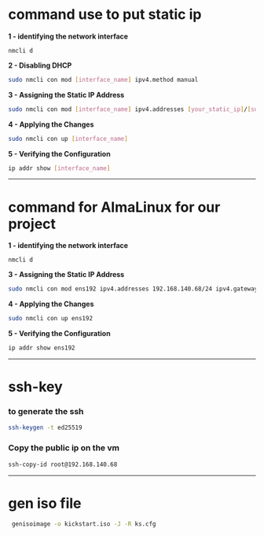 # command use to put static ip

**1 - identifying the network interface** 
```
nmcli d
```

**2 - Disabling DHCP**
```bash
sudo nmcli con mod [interface_name] ipv4.method manual
```

**3 - Assigning the Static IP Address**
```bash
sudo nmcli con mod [interface_name] ipv4.addresses [your_static_ip]/[subnet_mask] ipv4.gateway [gateway_ip] ipv4.dns [dns_servers]
```

**4 - Applying the Changes**
```bash
sudo nmcli con up [interface_name]
```

**5 - Verifying the Configuration**
```bash
ip addr show [interface_name]
```
-------------------------------------------------------------------------------


# command for AlmaLinux for our project

**1 - identifying the network interface** 
```
nmcli d
```

**3 - Assigning the Static IP Address**
```bash
sudo nmcli con mod ens192 ipv4.addresses 192.168.140.68/24 ipv4.gateway 192.168.140.1 ipv4.dns 8.8.8.8
```

**4 - Applying the Changes**
```bash
sudo nmcli con up ens192
```

**5 - Verifying the Configuration**
```bash
ip addr show ens192
```

---------------------------------------------------------------------

# ssh-key

### to generate the ssh

```bash
ssh-keygen -t ed25519
```

### Copy the public ip on the vm

```bash
ssh-copy-id root@192.168.140.68
```


------------------------------------------------------------------

# gen iso file

```bash
 genisoimage -o kickstart.iso -J -R ks.cfg
```






